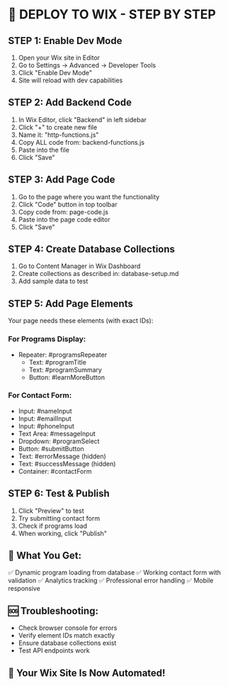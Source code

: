 # 🚀 DEPLOY TO WIX - STEP BY STEP

## STEP 1: Enable Dev Mode
1. Open your Wix site in Editor
2. Go to Settings → Advanced → Developer Tools  
3. Click "Enable Dev Mode"
4. Site will reload with dev capabilities

## STEP 2: Add Backend Code
1. In Wix Editor, click "Backend" in left sidebar
2. Click "+" to create new file
3. Name it: "http-functions.js"
4. Copy ALL code from: backend-functions.js
5. Paste into the file
6. Click "Save"

## STEP 3: Add Page Code
1. Go to the page where you want the functionality
2. Click "Code" button in top toolbar
3. Copy code from: page-code.js
4. Paste into the page code editor
5. Click "Save"

## STEP 4: Create Database Collections
1. Go to Content Manager in Wix Dashboard
2. Create collections as described in: database-setup.md
3. Add sample data to test

## STEP 5: Add Page Elements
Your page needs these elements (with exact IDs):

### For Programs Display:
- Repeater: #programsRepeater
  - Text: #programTitle
  - Text: #programSummary  
  - Button: #learnMoreButton

### For Contact Form:
- Input: #nameInput
- Input: #emailInput
- Input: #phoneInput
- Text Area: #messageInput
- Dropdown: #programSelect
- Button: #submitButton
- Text: #errorMessage (hidden)
- Text: #successMessage (hidden)
- Container: #contactForm

## STEP 6: Test & Publish
1. Click "Preview" to test
2. Try submitting contact form
3. Check if programs load
4. When working, click "Publish"

## 🎯 What You Get:
✅ Dynamic program loading from database
✅ Working contact form with validation
✅ Analytics tracking
✅ Professional error handling
✅ Mobile responsive

## 🆘 Troubleshooting:
- Check browser console for errors
- Verify element IDs match exactly
- Ensure database collections exist
- Test API endpoints work

## 🎉 Your Wix Site Is Now Automated!